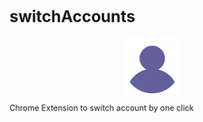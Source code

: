 # switchAccounts

<center><img src="./icon.png" width="100" height="100"></center> 

Chrome Extension to switch account by one click
